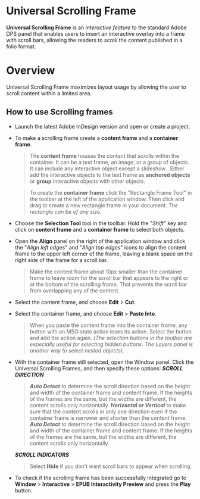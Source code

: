 # Universal Scrolling Frame

**Universal Scrolling Frame** is an *interactive feature* to the standard Adobe DPS panel that enables users to insert an interactive overlay into a frame with scroll bars, allowing the readers to *scroll* the content published in a folio format.


# Overview

Universal Scrolling Frame maximizes layout usage by allowing the user to scroll content within a limited area.


## How to use Scrolling frames

  

 - Launch the latest Adobe InDesign version and open or create a project.
 - To make a scrolling frame create a **content frame** and a **container frame**.
	 > The **content frame** houses the content that scrolls within the container. It can be a text frame, an image, or a group of objects. It can include any interactive object except a slideshow . Either add the interactive objects to the text frame as **anchored objects** or **group** interactive objects with other objects.
 
 
	 > To create the **container frame** click the "Rectangle Frame Tool" in the toolbar at the left of the application window. Then click and drag to create a new rectangle frame in your document. *The rectangle can be of any size.*

 - 	Choose the **Selection Tool** tool in the toolbar. Hold the "*Shift*" key and click on **content frame** and a **container frame** to select both objects.
 - Open the **Align** panel on the right of the application window and click the "*Align left edges*" and "*Align top edges*" icons to align the content frame to the upper left corner of the frame, leaving a blank space on the right side of the frame for a scroll bar.
	> Make the content frame about 10px smaller than the container frame to leave room for the scroll bar that appears to the right or at the bottom of the scrolling frame. That prevents the scroll bar from overlapping any of the content.
 - Select the content frame, and choose **Edit** > **Cut**.
 - Select the container frame, and choose **Edit** > **Paste Into**.
	 > When you paste the content frame into the container frame, any button with an MSO state action loses its action. Select the button and add the action again. (*The selection buttons in the toolbar are especially useful for selecting hidden buttons. The Layers panel is another way to select nested objects*).
 - With the container frame still selected, open the Window panel. Click the Universal Scrolling Frames, and then specify these options:
***SCROLL DIRECTION***
	>***Auto Detect*** to determine the scroll direction based on the height and width of the container frame and content frame. If the heights of the frames are the same, but the widths are different, the content scrolls only horizontally. 
***Horizontal or Vertical*** to make sure that the content scrolls in only one direction even if the container frame is narrower and shorter than the content frame.
***Auto Detect*** to determine the scroll direction based on the height and width of the container frame and content frame. If the heights of the frames are the same, but the widths are different, the content scrolls only horizontally. 
																																						
	***SCROLL INDICATORS***																																					
																																							
	>Select **Hide** if you don’t want scroll bars to appear when scrolling.

 - To check if the scrolling frame has been successfully integrated go to **Window** > **Interactive** > **EPUB Interactivity Preview** and press the **Play** button. 
